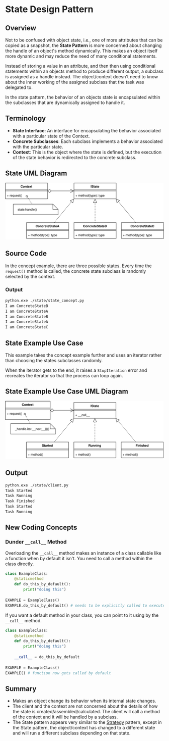 # State Design Pattern

## Overview

Not to be confused with object state, i.e., one of more attributes that can be copied as a snapshot, the **State Pattern** is more concerned about changing the handle of an object's method dynamically. This makes an object itself more dynamic and may reduce the need of many conditional statements.

Instead of storing a value in an attribute, and then then using conditional statements within an objects method to produce different output, a subclass is assigned as a handle instead. The object/context doesn't need to know about the inner working of the assigned subclass that the task was delegated to. 

In the state pattern, the behavior of an objects state is encapsulated within the subclasses that are dynamically assigned to handle it.

## Terminology

* **State Interface**: An interface for encapsulating the behavior associated with a particular state of the Context.
* **Concrete Subclasses**: Each subclass implements a behavior associated with the particular state.
* **Context**: This is the object where the state is defined, but the execution of the state behavior is redirected to the concrete subclass.

## State UML Diagram

![State UML Diagram](/img/state_concept.svg)

## Source Code

In the concept example, there are three possible states. Every time the `request()` method is called, the concrete state subclass is randomly selected by the context.

### Output

``` bash
python.exe ./state/state_concept.py
I am ConcreteStateB
I am ConcreteStateA
I am ConcreteStateB
I am ConcreteStateA
I am ConcreteStateC
```

## State Example Use Case

This example takes the concept example further and uses an iterator rather than choosing the states subclasses randomly. 

When the iterator gets to the end, it raises a `StopIteration` error and recreates the iterator so that the process can loop again.

## State Example Use Case UML Diagram

![State Example Use Case UML Diagram](/img/state_example.svg)

## Output

``` bash
python.exe ./state/client.py
Task Started
Task Running
Task Finished
Task Started
Task Running
```

## New Coding Concepts

### Dunder `__call__` Method

Overloading the `__call__` method makes an instance of a class callable like a function when by default it isn't. You need to call a method within the class directly. 

``` python
class ExampleClass:
    @staticmethod
    def do_this_by_default():
        print("doing this")

EXAMPLE = ExampleClass()
EXAMPLE.do_this_by_default() # needs to be explicitly called to execute
```

If you want a default method in your class, you can point to it using by the `__call__` method.

``` python
class ExampleClass:
    @staticmethod
    def do_this_by_default():
        print("doing this")

    __call__ = do_this_by_default

EXAMPLE = ExampleClass()
EXAMPLE() # function now gets called by default
```

## Summary

* Makes an object change its behavior when its internal state changes. 
* The client and the context are not concerned about the details of how the state is created/assembled/calculated. The client will call a method of the context and it will be handled by a subclass.
* The State pattern appears very similar to the [Strategy](/strategy) pattern, except in the State pattern, the object/context has changed to a different state and will run a different subclass depending on that state.

